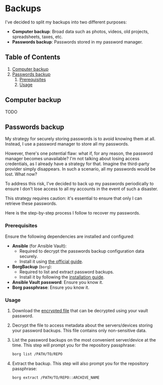 # Backups

I've decided to split my backups into two different purposes:

- **Computer backup**: Broad data such as photos, videos, old projects, spreadsheets, taxes, etc.
- **Passwords backup**: Passwords stored in my password manager.

## Table of Contents

1. [Computer backup](#computer-backup)
2. [Passwords backup](#passwords-backup)
   1. [Prerequisites](#prerequisites)
   2. [Usage](#usage)

## Computer backup

TODO

## Passwords backup

My strategy for securely storing passwords is to avoid knowing them at all. Instead, I use a password manager to store all my passwords.

However, there's one potential flaw: what if, for any reason, the password manager becomes unavailable? I'm not talking about losing access credentials, as I already have a strategy for that. Imagine the third-party provider simply disappears. In such a scenario, all my passwords would be lost. What now?

To address this risk, I've decided to back up my passwords periodically to ensure I don't lose access to all my accounts in the event of such a disaster.

This strategy requires caution: it's essential to ensure that only I can retrieve these passwords.

Here is the step-by-step process I follow to recover my passwords.

### Prerequisites

Ensure the following dependencies are installed and configured:

- **Ansible** (for Ansible Vault):
  - Required to decrypt the passwords backup configuration data securely.
  - Install it using [the official guide](https://docs.ansible.com/ansible/latest/installation_guide/index.html).
- **BorgBackup** (`borg`):
  - Required to list and extract password backups.
  - Install it by following the [installation guide](https://borgbackup.readthedocs.io/en/stable/installation.html).
- **Ansible Vault password**: Ensure you know it.
- **Borg passphrase**: Ensure you know it.

### Usage

1. Download the [encrypted file](../secrets/passwords-backup.config) that can be decrypted using your vault password.
2. Decrypt the file to access metadata about the servers/devices storing your password backups. This file contains only non-sensitive data.
3. List the password backups on the most convenient server/device at the time. This step will prompt you for the repository passphrase:

   ```bash
   borg list /PATH/TO/REPO
   ```

4. Extract the backup. This step will also prompt you for the repository passphrase:

   ```bash
   borg extract /PATH/TO/REPO::ARCHIVE_NAME
   ```
